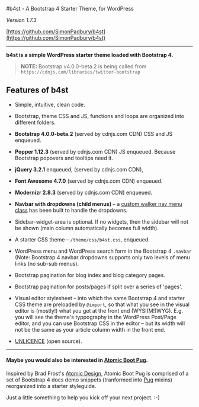 #b4st - A Bootstrap 4 Starter Theme, for WordPress

*Version 1.7.3*

[https://github.com/SimonPadbury/b4st](https://github.com/SimonPadbury/b4st)

------------------

**b4st is a simple WordPress starter theme loaded with Bootstrap 4.**

> **NOTE:** Bootstrap v4.0.0-beta.2 is being called from `https://cdnjs.com/libraries/twitter-bootstrap`

## Features of b4st

* Simple, intuitive, clean code.

* Bootstrap, theme CSS and JS, functions and loops are organized into different folders.

* **Bootstrap 4.0.0-beta.2** (served by cdnjs.com CDN) CSS and JS enqueued.

* **Popper 1.12.3** (served by cdnjs.com CDN) JS enqueued. Because Bootstrap popovers and tooltips need it.

* **jQuery 3.2.1** enqueued, (served by cdnjs.com CDN),

* **Font Awesome 4.7.0** (served by cdnjs.com CDN) enqueued.

* **Modernizr 2.8.3** (served by cdnjs.com CDN) enqueued.

* **Navbar with dropdowns (child menus)** – a [custom walker nav menu class](https://github.com/SimonPadbury/b4st/blob/master/functions/navbar.php) has been built to handle the dropdowns.

* Sidebar-widget-area is optional. If no widgets, then the sidebar will not be shown (main column automatically becomes full width).

* A starter CSS theme – `/theme/css/b4st.css`, enqueued.

* WordPress menu and WordPress search form in the Bootstrap 4 `.navbar` (Note: Bootstrap 4 navbar dropdowns supports only two levels of menu links (no sub-sub menus).

* Bootstrap pagination for blog index and blog category pages.

* Bootstrap pagination for posts/pages if split over a series of 'pages'.

* Visual editor stylesheet – into which the same Bootstrap 4 and starter CSS theme are preloaded by `@import`, so that what you see in the visual editor is (mostly!) what you get at the front end (WYSI(M!)WYG). E.g. you will see the theme's typpography in the WordPress Post/Page editor, and you can use Bootstrap CSS in the editor – but its width will not be the same as your article column width in the front end.

* [UNLICENCE](http://unlicense.org) (open source).

---

#### Maybe you would also be interested in [Atomic Boot Pug](https://github.com/SimonPadbury/Atomic-Boot-Pug).

Inspired by Brad Frost's [Atomic Design](http://atomicdesign.bradfrost.com/), Atomic Boot Pug is comprised of a set of Bootstrap 4 docs demo snippets (tranformed into [Pug](https://pugjs.org/api/getting-started.html) mixins) reorganized into a starter styleguide.

Just a little something to help you kick off your next project. :-)
